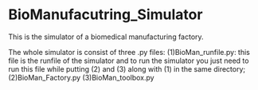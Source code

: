 # BioManufacutring_Simulator

This is the simulator of a biomedical manufacturing factory. 

The whole simulator is consist of three .py files: 
(1)BioMan_runfile.py: this file is the runfile of the simulator and to run the simulator you just need to run this file while putting (2) and (3) along with (1) in the same directory;
(2)BioMan_Factory.py
(3)BioMan_toolbox.py
